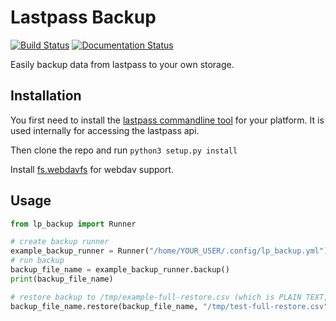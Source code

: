 # Lastpass Backup
[![Build Status](https://travis-ci.org/rickh94/lp_backup.svg?branch=master)](https://travis-ci.org/rickh94/lp_backup)
[![Documentation Status](https://readthedocs.org/projects/lastpass-local-backup/badge/?version=latest)](https://lastpass-local-backup.readthedocs.io/en/latest/?badge=latest)

Easily backup data from lastpass to your own storage.

## Installation

You first need to install the [lastpass commandline
tool](https://github.com/lastpass/lastpass-cli) for your platform.
It is used internally for accessing the lastpass api.

Then clone the repo and run `python3 setup.py install`

Install [fs.webdavfs](https://github.com/PyFilesystem/webdavfs) for webdav support.

## Usage

```python
from lp_backup import Runner

# create backup runner 
example_backup_runner = Runner("/home/YOUR_USER/.config/lp_backup.yml")
# run backup
backup_file_name = example_backup_runner.backup()
print(backup_file_name)

# restore backup to /tmp/example-full-restore.csv (which is PLAIN TEXT, be sure to delete after use)
backup_file_name.restore(backup_file_name, "/tmp/test-full-restore.csv")

```


